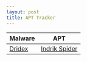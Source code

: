```yaml
---
layout: post
title: APT Tracker
---
```


| Malware | APT |
|-------|--------|
| [Dridex](https://malpedia.caad.fkie.fraunhofer.de/details/win.dridex) | [Indrik Spider](https://malpedia.caad.fkie.fraunhofer.de/actor/indrik_spider) |
